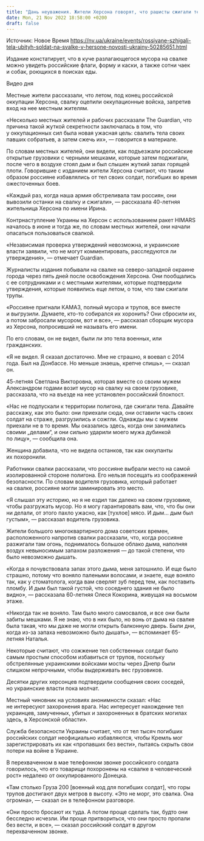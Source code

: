 ```yaml
---
title: "Дань неуважения. Жители Херсона говорят, что рашисты сжигали тела своих убитых солдат на местной свалке — The Guardian"
date: Mon, 21 Nov 2022 18:58:00 +0200
draft: false
---
```

Источник: Новое Время https://nv.ua/ukraine/events/rossiyane-szhigali-tela-ubityh-soldat-na-svalke-v-hersone-novosti-ukrainy-50285651.html


Издание констатирует, что в куче разлагающегося мусора на свалке можно увидеть российские флаги, форму и каски, а также сотни чаек и собак, роющихся в поисках еды.

 Видео дня   

Местные жители рассказали, что летом, под конец российской оккупации Херсона, свалку оцепили оккупационные войска, запретив вход на нее местным жителям.

«Несколько местных жителей и рабочих рассказали The Guardian, что причина такой жуткой секретности заключалась в том, что у оккупационных сил была новая ужасная цель: свалить тела своих павших собратьев, а затем сжечь их», — говорится в материале.

По словам местных жителей, они видели, как подъезжали российские открытые грузовики с черными мешками, которые затем поджигали, после чего в воздухе стоял дым и был слышен жуткий запах горящей плоти. Говорившие с изданием жители Херсона считают, что таким образом россияне избавлялись от тел своих солдат, погибших во время ожесточенных боев.

«Каждый раз, когда наша армия обстреливала там россиян, они вывозили останки на свалку и сжигали», — рассказала 40-летняя жительница Херсона по имени Ирина.

Контрнаступление Украины на Херсон с использованием ракет HIMARS началось в июне и тогда же, по словам местных жителей, они начали опасаться пользоваться свалкой.

«Независимая проверка утверждений невозможна, и украинские власти заявили, что не могут комментировать, расследуются ли утверждения», — отмечает Guardian.

Журналисты издания побывали на свалке на северо-западной окраине города через пять дней после освобождения Херсона. Они пообщались с ее сотрудниками и с местными жителями, которые подтвердили утверждения, которые появились еще летом, о том, что там сжигали трупы.

«Россияне пригнали КАМАЗ, полный мусора и трупов, все вместе и выгрузили. Думаете, кто-то собирался их хоронить? Они сбросили их, а потом забросали мусором, вот и все», — рассказал сборщик мусора из Херсона, попросивший не называть его имени.

По его словам, он не видел, были ли это тела военных, или гражданских.

«Я не видел. Я сказал достаточно. Мне не страшно, я воевал с 2014 года. Был на Донбассе. Но меньше знаешь, крепче спишь», — сказал он.

45-летняя Светлана Викторовна, которая вместе со своим мужем Александром годами возит мусор на свалку на своем грузовике, рассказала, что на въезде на нее установлен российский блокпост.

«Нас не подпускали к территории полигона, где сжигали тела. Давайте расскажу, как это было: они приехали сюда, они оставили часть своих солдат на страже, разгрузились и сожгли. Однажды мы с мужем приехали не в то время. Мы оказались здесь, когда они занимались своими „делами“, и они сильно ударили моего мужа дубинкой по лицу», — сообщила она.

Женщина добавила, что не видела останков, так как оккупанты их похоронили.

Работники свалки рассказали, что россияне выбрали место на самой изолированной стороне полигона. Его нельзя посещать из соображений безопасности. По словам водителя грузовика, который работает на свалке, россияне могли заминировать это место.

«Я слышал эту историю, но я не ездил так далеко на своем грузовике, чтобы разгружать мусор. Но я могу гарантировать вам, что, что бы они ни делали, от этого пахло ужасно, как [тухлое] мясо. И дым… дым был густым», — рассказал водитель грузовика.

Жители большого многоквартирного дома советских времен, расположенного напротив свалки рассказали, что, когда россияне разжигали там огонь, поднималось большое облако дыма, наполняя воздух невыносимым запахом разложения — до такой степени, что было невозможно дышать.

«Когда я почувствовала запах этого дыма, меня затошнило. И еще было страшно, потому что воняло палеными волосами, и знаете, еще воняло так, как у стоматолога, когда вам сверлят зуб перед тем, как поставить пломбу. И дым был такой густой, что соседнего здания не было видно», — рассказала 60-летняя Олеся Кокорина, живущая на восьмом этаже.

«Никогда так не воняло. Там было много самосвалов, и все они были забиты мешками. Я не знаю, что в них было, но вонь от дыма на свалке была такая, что мы даже не могли открыть балконную дверь. Были дни, когда из-за запаха невозможно было дышать», — вспоминает 65-летняя Наталья.

Некоторые считают, что сожжение тел собственных солдат было самым простым способом избавиться от трупов, поскольку обстрелянные украинскими войсками мосты через Днепр были слишком непрочными, чтобы выдерживать вес грузовиков.

Десятки других херсонцев подтвердили сообщения своих соседей, но украинские власти пока молчат.

Местный чиновник на условиях анонимности сказал: «Нас не интересуют захоронения врага. Нас интересует нахождение тел украинцев, замученных, убитых и захороненных в братских могилах здесь, в Херсонской области».

Служба безопасности Украины считает, что от тел тысяч погибших российских солдат неофициально избавляются, чтобы Кремль мог зарегистрировать их как «пропавших без вести», пытаясь скрыть свои потери на войне в Украине.

В перехваченном в мае телефонном звонке российского солдата говорилось, что его товарищи похоронены на «свалке в человеческий рост» недалеко от оккупированного Донецка.

«Там столько Груза 200 [военный код для погибших солдат], что горы трупов достигают двух метров в высоту. «Это не морг, это свалка. Она огромна», — сказал он в телефонном разговоре.

«Они просто бросают их туда. А потом проще сделать так, будто они бесследно исчезли. Им проще притвориться, что они просто пропали без вести, и все», — сказал российский солдат в другом перехваченном звонке.
